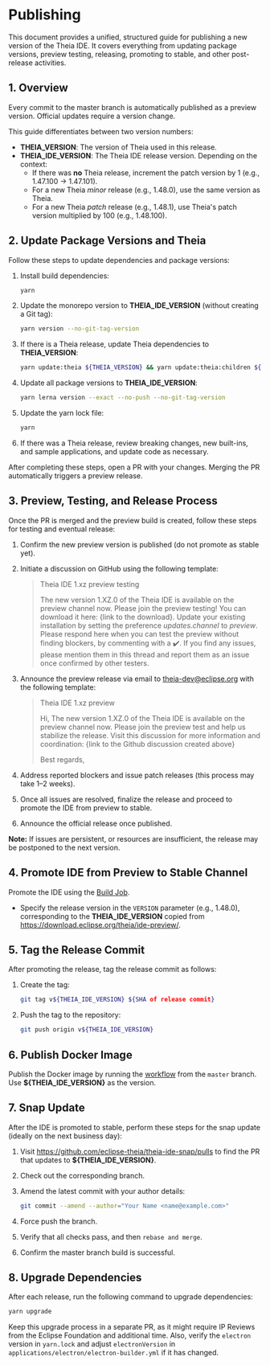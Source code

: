 # Publishing

This document provides a unified, structured guide for publishing a new version of the Theia IDE. It covers everything from updating package versions, preview testing, releasing, promoting to stable, and other post-release activities.

## 1. Overview

Every commit to the master branch is automatically published as a preview version. Official updates require a version change.

This guide differentiates between two version numbers:

- **THEIA_VERSION**: The version of Theia used in this release.
- **THEIA_IDE_VERSION**: The Theia IDE release version. Depending on the context:
  - If there was **no** Theia release, increment the patch version by 1 (e.g., 1.47.100 -> 1.47.101).
  - For a new Theia *minor* release (e.g., 1.48.0), use the same version as Theia.
  - For a new Theia *patch* release (e.g., 1.48.1), use Theia's patch version multiplied by 100 (e.g., 1.48.100).

## 2. Update Package Versions and Theia

Follow these steps to update dependencies and package versions:

1. Install build dependencies:

   ```sh
   yarn
   ```

2. Update the monorepo version to **THEIA_IDE_VERSION** (without creating a Git tag):

   ```sh
   yarn version --no-git-tag-version
   ```

3. If there is a Theia release, update Theia dependencies to **THEIA_VERSION**:

   ```sh
   yarn update:theia ${THEIA_VERSION} && yarn update:theia:children ${THEIA_VERSION}
   ```

4. Update all package versions to **THEIA_IDE_VERSION**:

   ```sh
   yarn lerna version --exact --no-push --no-git-tag-version
   ```

5. Update the yarn lock file:

   ```sh
   yarn
   ```

6. If there was a Theia release, review breaking changes, new built-ins, and sample applications, and update code as necessary.

After completing these steps, open a PR with your changes. Merging the PR automatically triggers a preview release.

## 3. Preview, Testing, and Release Process

Once the PR is merged and the preview build is created, follow these steps for testing and eventual release:

1. Confirm the new preview version is published (do not promote as stable yet).

2. Initiate a discussion on GitHub using the following template:

   > Theia IDE 1.xz preview testing
   >
   > The new version 1.XZ.0 of the Theia IDE is available on the preview channel now. Please join the preview testing! You can download it here: {link to the download}. Update your existing installation by setting the preference *updates.channel* to *preview*. Please respond here when you can test the preview without finding blockers, by commenting with a :heavy_check_mark:. If you find any issues, please mention them in this thread and report them as an issue once confirmed by other testers.

3. Announce the preview release via email to <theia-dev@eclipse.org> with the following template:

   > Theia IDE 1.xz preview
   >
   > Hi,
   > The new version 1.XZ.0 of the Theia IDE is available on the preview channel now. Please join the preview test and help us stabilize the release. Visit this discussion for more information and coordination: {link to the Github discussion created above}
   >
   > Best regards,

4. Address reported blockers and issue patch releases (this process may take 1–2 weeks).

5. Once all issues are resolved, finalize the release and proceed to promote the IDE from preview to stable.

6. Announce the official release once published.

**Note:** If issues are persistent, or resources are insufficient, the release may be postponed to the next version.

## 4. Promote IDE from Preview to Stable Channel

Promote the IDE using the [Build Job](https://ci.eclipse.org/theia/job/Theia%20-%20Promote%20IDE/).

- Specify the release version in the `VERSION` parameter (e.g., 1.48.0), corresponding to the **THEIA_IDE_VERSION** copied from <https://download.eclipse.org/theia/ide-preview/>.

## 5. Tag the Release Commit

After promoting the release, tag the release commit as follows:

1. Create the tag:

   ```bash
   git tag v${THEIA_IDE_VERSION} ${SHA of release commit}
   ```

2. Push the tag to the repository:

   ```bash
   git push origin v${THEIA_IDE_VERSION}
   ```

## 6. Publish Docker Image

Publish the Docker image by running the [workflow](https://github.com/eclipse-theia/theia-ide/actions/workflows/publish-theia-ide-img.yml) from the `master` branch. Use **${THEIA_IDE_VERSION}** as the version.

## 7. Snap Update

After the IDE is promoted to stable, perform these steps for the snap update (ideally on the next business day):

1. Visit <https://github.com/eclipse-theia/theia-ide-snap/pulls> to find the PR that updates to **${THEIA_IDE_VERSION}**.
2. Check out the corresponding branch.
3. Amend the latest commit with your author details:

   ```bash
   git commit --amend --author="Your Name <name@example.com>"
   ```

4. Force push the branch.
5. Verify that all checks pass, and then `rebase and merge`.
6. Confirm the master branch build is successful.

## 8. Upgrade Dependencies

After each release, run the following command to upgrade dependencies:

```bash
yarn upgrade
```

Keep this upgrade process in a separate PR, as it might require IP Reviews from the Eclipse Foundation and additional time. Also, verify the `electron` version in `yarn.lock` and adjust `electronVersion` in `applications/electron/electron-builder.yml` if it has changed.
